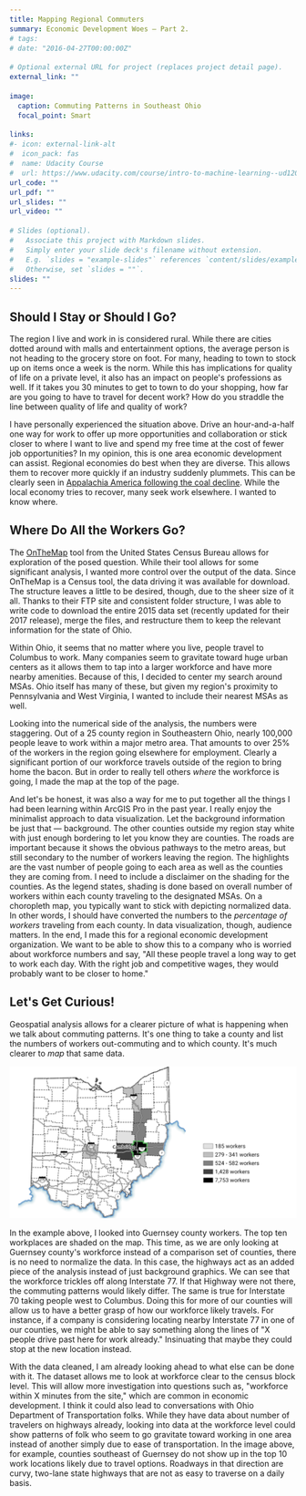 ```yaml
---
title: Mapping Regional Commuters
summary: Economic Development Woes — Part 2.
# tags: 
# date: "2016-04-27T00:00:00Z"

# Optional external URL for project (replaces project detail page).
external_link: ""

image:
  caption: Commuting Patterns in Southeast Ohio
  focal_point: Smart

links:
#- icon: external-link-alt
#  icon_pack: fas
#  name: Udacity Course
#  url: https://www.udacity.com/course/intro-to-machine-learning--ud120
url_code: ""
url_pdf: ""
url_slides: ""
url_video: ""

# Slides (optional).
#   Associate this project with Markdown slides.
#   Simply enter your slide deck's filename without extension.
#   E.g. `slides = "example-slides"` references `content/slides/example-slides.md`.
#   Otherwise, set `slides = ""`.
slides: ""
---
```


## Should I Stay or Should I Go?

The region I live and work in is considered rural. While there are cities dotted around with malls and entertainment options, the average person is not heading to the grocery store on foot. For many, heading to town to stock up on items once a week is the norm. While this has implications for quality of life on a private level, it also has an impact on people's professions as well. If it takes you 30 minutes to get to town to do your shopping, how far are you going to have to travel for decent work? How do you straddle the line between quality of life and quality of work?

I have personally experienced the situation above. Drive an hour-and-a-half one way for work to offer up more opportunities and collaboration or stick closer to where I want to live and spend my free time at the cost of fewer job opportunities? In my opinion, this is one area economic development can assist. Regional economies do best when they are diverse. This allows them to recover more quickly if an industry suddenly plummets. This can be clearly seen in [Appalachia America following the coal decline](https://wfpl.org/new-economic-data-show-appalachias-struggles-amid-coals-decline/). While the local economy tries to recover, many seek work elsewhere. I wanted to know where.

## Where Do All the Workers Go?

The [OnTheMap](https://onthemap.ces.census.gov/) tool from the United States Census Bureau allows for exploration of the posed question. While their tool allows for some significant analysis, I wanted more control over the output of the data. Since OnTheMap is a Census tool, the data driving it was available for download. The structure leaves a little to be desired, though, due to the sheer size of it all. Thanks to their FTP site and consistent folder structure, I was able to write code to download the entire 2015 data set (recently updated for their 2017 release), merge the files, and restructure them to keep the relevant information for the state of Ohio.

Within Ohio, it seems that no matter where you live, people travel to Columbus to work. Many companies seem to gravitate toward huge urban centers as it allows them to tap into a larger workforce and have more nearby amenities. Because of this, I decided to center my search around MSAs. Ohio itself has many of these, but given my region's proximity to Pennsylvania and West Virginia, I wanted to include their nearest MSAs as well.

Looking into the numerical side of the analysis, the numbers were staggering. Out of a 25 county region in Southeastern Ohio, nearly 100,000 people leave to work within a major metro area. That amounts to over 25% of the workers in the region going elsewhere for employment. Clearly a significant portion of our workforce travels outside of the region to bring home the bacon. But in order to really tell others *where* the workforce is going, I made the map at the top of the page.

And let's be honest, it was also a way for me to put together all the things I had been learning within ArcGIS Pro in the past year. I really enjoy the minimalist approach to data visualization. Let the background information be just that — background. The other counties outside my region stay white with just enough bordering to let you know they are counties. The roads are important because it shows the obvious pathways to the metro areas, but still secondary to the number of workers leaving the region. The highlights are the vast number of people going to each area as well as the counties they are coming from. I need to include a disclaimer on the shading for the counties. As the legend states, shading is done based on overall number of workers within each county traveling to the designated MSAs. On a choropleth map, you typically want to stick with depicting normalized data. In other words, I should have converted the numbers to the *percentage of workers* traveling from each county. In data visualization, though, audience matters. In the end, I made this for a regional economic development organization. We want to be able to show this to a company who is worried about workforce numbers and say, "All these people travel a long way to get to work each day. With the right job and competitive wages, they would probably want to be closer to home."

## Let's Get Curious!

Geospatial analysis allows for a clearer picture of what is happening when we talk about commuting patterns. It's one thing to take a county and list the numbers of workers out-commuting and to which county. It's much clearer to *map* that same data.

[![Commuting analysis example - map of Ohio](commute-analysis.png)](commute-analysis.png)

In the example above, I looked into Guernsey county workers. The top ten workplaces are shaded on the map. This time, as we are only looking at Guernsey county's workforce instead of a comparison set of counties, there is no need to normalize the data. In this case, the highways act as an added piece of the analysis instead of just background graphics. We can see that the workforce trickles off along Interstate 77. If that Highway were not there, the commuting patterns would likely differ. The same is true for Interstate 70 taking people west to Columbus. Doing this for more of our counties will allow us to have a better grasp of how our workforce likely travels. For instance, if a company is considering locating nearby Interstate 77 in one of our counties, we might be able to say something along the lines of "X people drive past here for work already." Insinuating that maybe they could stop at the new location instead.

With the data cleaned, I am already looking ahead to what else can be done with it. The dataset allows me to look at workforce clear to the census block level. This will allow more investigation into questions such as, "workforce within X minutes from the site," which are common in economic development. I think it could also lead to conversations with Ohio Department of Transportation folks. While they have data about number of travelers on highways already, looking into data at the workforce level could show patterns of folk who seem to go gravitate toward working in one area instead of another simply due to ease of transportation. In the image above, for example, counties southeast of Guernsey do not show up in the top 10 work locations likely due to travel options. Roadways in that direction are curvy, two-lane state highways that are not as easy to traverse on a daily basis.
